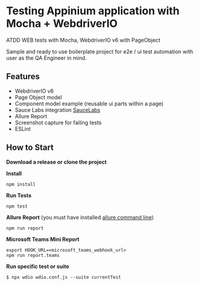 Testing Appinium application with Mocha + WebdriverIO
====================
ATDD WEB tests with Mocha, WebdriverIO v6 with PageObject

Sample and ready to use boilerplate project for e2e / ui test automation with user as the QA Engineer in mind. 

## Features
- WebdriverIO v6
- Page Object model
- Component model example (reusable ui parts within a page)
- Sauce Labs integration [SauceLabs](https://saucelabs.com/)
- Allure Report
- Screenshot capture for failing tests
- ESLint

## How to Start

**Download a release or clone the project**

**Install**

```npm install```

**Run Tests**

```npm test```

**Allure Report**
(you must have installed [allure command line](https://docs.qameta.io/allure/#_get_started))

```npm run report```

**Microsoft Teams Mini Report**

```
export HOOK_URL=<microsoft_teams_webhook_url>
npm run report.teams
```
**Run specific test or suite**
```
$ npx wdio wdio.conf.js --suite currentTest
```

